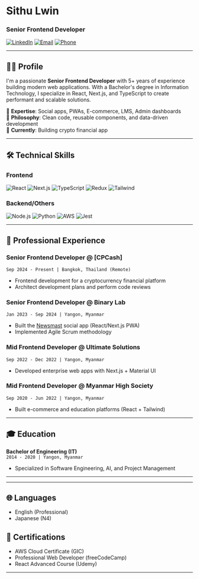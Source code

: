 # Sithu Lwin  
### Senior Frontend Developer  

[![LinkedIn](https://img.shields.io/badge/LinkedIn-0077B5?style=flat&logo=linkedin&logoColor=white)](https://www.linkedin.com/in/sithulwin/)
[![Email](https://img.shields.io/badge/Gmail-D14836?style=flat&logo=gmail&logoColor=white)](mailto:sithulwin.devit@gmail.com)
[![Phone](https://img.shields.io/badge/Phone-25D366?style=flat&logo=whatsapp&logoColor=white)](tel:+66943861201)


---

## 👨‍💻 Profile  

I'm a passionate **Senior Frontend Developer** with 5+ years of experience building modern web applications. With a Bachelor's degree in Information Technology, I specialize in React, Next.js, and TypeScript to create performant and scalable solutions.  

🔹 **Expertise**: Social apps, PWAs, E-commerce, LMS, Admin dashboards  
🔹 **Philosophy**: Clean code, reusable components, and data-driven development  
🔹 **Currently**: Building crypto financial app

---

## 🛠️ Technical Skills  

### Frontend  
![React](https://img.shields.io/badge/React-20232A?style=flat&logo=react&logoColor=61DAFB)
![Next.js](https://img.shields.io/badge/Next.js-000000?style=flat&logo=nextdotjs&logoColor=white)
![TypeScript](https://img.shields.io/badge/TypeScript-007ACC?style=flat&logo=typescript&logoColor=white)
![Redux](https://img.shields.io/badge/Redux-593D88?style=flat&logo=redux&logoColor=white)
![Tailwind](https://img.shields.io/badge/Tailwind_CSS-38B2AC?style=flat&logo=tailwind-css&logoColor=white)

### Backend/Others  
![Node.js](https://img.shields.io/badge/Node.js-339933?style=flat&logo=nodedotjs&logoColor=white)
![Python](https://img.shields.io/badge/Python-3776AB?style=flat&logo=python&logoColor=white)
![AWS](https://img.shields.io/badge/AWS-232F3E?style=flat&logo=amazon-aws&logoColor=white)
![Jest](https://img.shields.io/badge/Jest-C21325?style=flat&logo=jest&logoColor=white)

---

## 💼 Professional Experience  

### **Senior Frontend Developer** @ [CPCash]
`Sep 2024 - Present | Bangkok, Thailand (Remote)`  
- Frontend development for a cryptocurrency financial platform  
- Architect development plans and perform code reviews  

### **Senior Frontend Developer** @ Binary Lab  
`Jan 2023 - Sep 2024 | Yangon, Myanmar`  
- Built the [Newsmast](https://newsmast.org/) social app (React/Next.js PWA)  
- Implemented Agile Scrum methodology  

### **Mid Frontend Developer** @ Ultimate Solutions  
`Sep 2022 - Dec 2022 | Yangon, Myanmar`  
- Developed enterprise web apps with Next.js + Material UI  

### **Mid Frontend Developer** @ Myanmar High Society  
`Sep 2020 - Jun 2022 | Yangon, Myanmar`  
- Built e-commerce and education platforms (React + Tailwind)  

---

## 🎓 Education  
**Bachelor of Engineering (IT)**  
`2014 - 2020 | Yangon, Myanmar`  
- Specialized in Software Engineering, AI, and Project Management  

---

---

## 🌐 Languages  
- English (Professional)  
- Japanese (N4)  

## 📜 Certifications  
- AWS Cloud Certificate (GIC)  
- Professional Web Developer (freeCodeCamp)  
- React Advanced Course (Udemy)  

---
